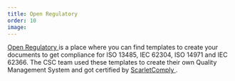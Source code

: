 ```yaml
---
title: Open Regulatory
order: 10
image:
---
```

<a href= "https://openregulatory.com/community/" > Open Regulatory </a> is a place where you can find templates to create your documents to get compliance for ISO 13485, IEC 62304, ISO 14971 and IEC 62366.
The CSC team used these templates to create their own Quality Management System and got certified by <a href="https://www.scarletcomply.com/" > ScarletComply </a>.
